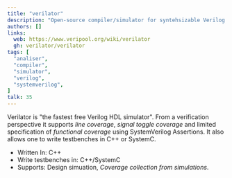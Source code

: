 ```yaml
---
title: "verilator"
description: "Open-source compiler/simulator for syntehsizable Verilog or SystemVerilog"
authors: []
links:
  web: https://www.veripool.org/wiki/verilator
  gh: verilator/verilator
tags: [
  "analiser",
  "compiler",
  "simulator",
  "verilog",
  "systemverilog",
]
talk: 35
---
```


Verilator is "the fastest free Verilog HDL simulator". From a verification
perspective it supports *line coverage*, *signal toggle coverage* and limited
specification of *functional coverage* using SystemVerilog Assertions.
It also allows one to write testbenches in C++ or SystemC.

<!--more-->

- Written In: C++
- Write testbenches in: C++/SystemC
- Supports: Design simuation, *Coverage collection from simulations*.
